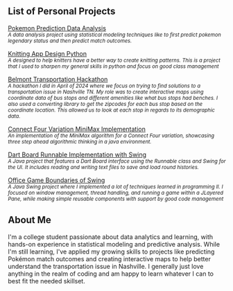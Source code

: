 ## List of Personal Projects
[Pokemon Prediction Data Analysis](https://github.com/Ocrabit/Pokemon-Prediction-Data 'Pokemon Prediction Data Analysis')
<br> <sub><i> A data analysis project using statistical modeling techniques like to first predict pokemon legendary status and then predict match outcomes. </sub></i>

[Knitting App Design Python](https://github.com/Ocrabit/TestKnit 'Knitting App Design Python')
<br> <sub><i> A designed to help knitters have a better way to create knitting patterns. This is a project that I used to sharpen my general skills in python and focus on good class management </sub></i>

[Belmont Transportation Hackathon](https://github.com/Ocrabit/Hackathon2024 'Belmont Transportation Hackathon')
<br> <sub><i> A hackathon I did in April of 2024 where we focus on trying to find solutions to a transportation issue in Nashville TN. My role was to create interactive maps using coordinate data of bus stops and different amenities like what bus stops had benches. I also used a converting library to get the zipcodes for each bus stop based on the coordinate location. This allowed us to look at each stop in regards to its demographic data. </sub></i>

[Connect Four Variation MiniMax Implementation](https://github.com/Ocrabit/Connect-Four-MiniMax-Implementation 'Connect Four Variation MiniMax Implementation')
<br> <sub><i> An implementation of the MiniMax algorithm for a Connect Four variation, showcasing three step ahead algorithmic thinking in a java environment. </sub></i>

[Dart Board Runnable Implementation with Swing](https://github.com/Ocrabit/Dart-Board-Runnable-Implementation-with-Swing 'Dart-Board-Runnable-Implementation-with-Swing')
<br> <sub><i> A Java project that features a Dart Board interface using the Runnable class and Swing for the UI. It includes reading and writing text files to save and load round histories. </sub></i>

[Office Game Boundaries of Swing](https://github.com/Ocrabit/Office-Game-Boundaries-of-Swing 'Office-Game-Boundaries-of-Swing')
<br> <sub><i> A Java Swing project where I implemented a lot of techniques learned in programming II. I focused on window management, thread handling, and running a game within a JLayered Pane, while making simple reusable components with support by good code management </sub></i>

## About Me
I'm a college student passionate about data analytics and learning, with hands-on experience in statistical modeling and predictive analysis. While I'm still learning, I've applied my growing skills to projects like predicting Pokémon match outcomes and creating interactive maps to help better understand the transportation issue in Nashville. I generally just love anything in the realm of coding and am happy to learn whatever I can to best fit the needed skillset.
